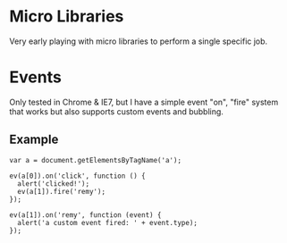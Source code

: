 # Micro Libraries

Very early playing with micro libraries to perform a single specific job.

# Events

Only tested in Chrome & IE7, but I have a simple event "on", "fire" system that works but also supports custom events and bubbling.

## Example

<pre><code>var a = document.getElementsByTagName('a');

ev(a[0]).on('click', function () {
  alert('clicked!');
  ev(a[1]).fire('remy');
});

ev(a[1]).on('remy', function (event) {
  alert('a custom event fired: ' + event.type);
});</code></pre>